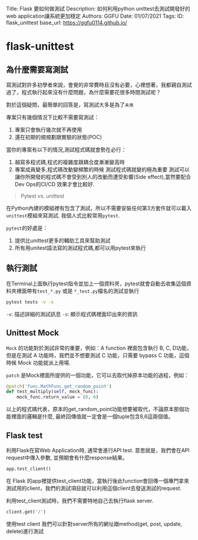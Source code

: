 Title: Flask 要如何做測試
Description: 如何利用python unittest去測試開發好的web application讓系統更加穩定
Authors: GGFU
Date: 01/07/2021
Tags: 
ID: flask_unittest
base_url: https://ggfu0114.github.io/

# flask-unittest

## 為什麼需要寫測試

寫測試對許多初學者來說，會覺的非常費時且沒有必要，心裡想著，我都親自測試過了，程式執行起來沒有什麼問題，為什麼需要花很多時間測試呢？

對於這個疑問，最簡單的回答是，寫測試大多是為了`未來`

專案只有幾個情況下比較不需要寫測試：
1. 專案只會執行幾次就不再使用
2. 還在初期的規規劃跟實驗的狀態(POC)

當你的專案有以下的情況,測試程式碼就會勢在必行：
1. 越寫多程式碼,程式的複雜度跟耦合度漸漸變高時
2. 專案成員變多,程式碼改動變頻繁的時候
測試程式碼就變的極為重要
測試可以讓你所開發的程式碼不會受到別人的改動而遭受影響(Side effect),當然要配合Dev Ops的CI/CD 效果才會比較好.


> Pytest vs. unittest

在Python內建的模組裡有包含了測試，所以不需要安裝任何第3方套件就可以載入`unittest`模組來寫測試.
我個人式比較常用`pytest`.

`pytest`的好處是：
1. 提供比unittest更多的輔助工具來幫助測試
2. 所有用unitest語法寫的測試程式碼,都可以用pytest來執行

## 執行測試

在Terminal上面執行pytest指令並加上一個資料夾，pytest就會自動去收集這個資料夾裡面帶有`test_*.py` 或是 `*_test.py`檔名的測試並執行

```sh
pytest tests -v -s
```
`-v`: 描述詳細的測試訊息
`-s`: 顯示程式碼裡面印出來的資訊


## Unittest Mock

`Mock` 的功能對於測試非常的重要，例如：A function 裡面包含執行 B, C, D功能，但是在測試 A 功能時，我們並不想要測試 C 功能，只需要 bypass C 功能，這個時候 Mock 功能就派上用場.

`patch` 是Mock裡面所提供的一個功能，它可以去取代掉原本功能的過程，例如：

```py
@patch('func.MathFunc.get_random_point')
def test_multiply(self, mock_func):
    mock_func.return_value = (8, 6)
```
以上的程式碼代表，原本的get_random_point功能想要被取代，不論原本那個功能裡面的邏輯是什麼, 最終回傳值就一定會是一個tuple包含8,6這兩個值。


## Flask test

利用Flask在寫Web Application時, 通常會進行API test. 意思就是，我們會在API request中傳入參數, 並預期會有什麼response結果。
```py
app.test_client()
```
在 Flask 的app裡提供test_client功能，當執行後此function會回傳一個專門拿來測試用的client，我們的測試項目就可以利用這個client去發送測試的request.

利用test_client測試時，我們不需要特地自己去執行flask server.

```py
client.get('/')
```
使用test client 我們可以針對server所有的網址跟method(get, post, update, delete)進行測試
